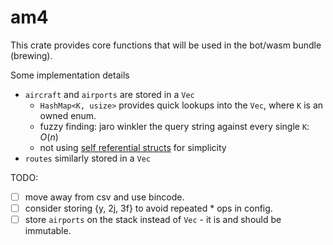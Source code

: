 # am4

This crate provides core functions that will be used in the bot/wasm bundle (brewing).

Some implementation details
- `aircraft` and `airports` are stored in a `Vec`
  - `HashMap<K, usize>` provides quick lookups into the `Vec`, where `K` is an owned enum.
  - fuzzy finding: jaro winkler the query string against every single `K`: $O(n)$
  - not using [self referential structs](https://stackoverflow.com/questions/32300132/why-cant-i-store-a-value-and-a-reference-to-that-value-in-the-same-struct/32300133#32300133) for simplicity
- `routes` similarly stored in a `Vec`

TODO:
- [ ] move away from csv and use bincode.
- [ ] consider storing {y, 2j, 3f} to avoid repeated * ops in config.
- [ ] store `airports` on the stack instead of `Vec` - it is and should be immutable.